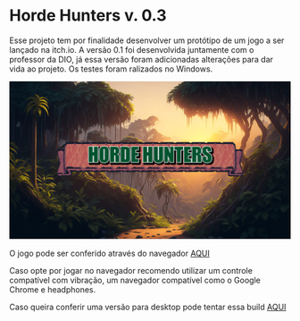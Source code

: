 # Horde Hunters  v. 0.3

Esse projeto tem por finalidade desenvolver um protótipo de um jogo a ser lançado na itch.io. A versão 0.1 foi desenvolvida juntamente com o professor da DIO, já essa versão foram adicionadas alterações para dar vida ao projeto. Os testes foram ralizados no Windows.

![Organização dos Arquivos](https://github.com/Igor-Wolf/HordeHunters/blob/main/addons/demo.png?raw=true)

O jogo pode ser conferido através do navegador [AQUI](https://faker-zero.itch.io/horde-hunters)

Caso opte por jogar no navegador recomendo utilizar um controle compatível com vibração, um navegador compatível como o Google Chrome e headphones.

Caso queira conferir uma versão para desktop pode tentar essa build [AQUI](https://github.com/Igor-Wolf/HordeHunters/tree/main/exports/desktop)


